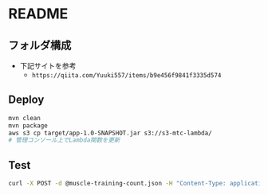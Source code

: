 # README

## フォルダ構成

- 下記サイトを参考
  - `https://qiita.com/Yuuki557/items/b9e456f9841f3335d574`

## Deploy

```sh
mvn clean
mvn package
aws s3 cp target/app-1.0-SNAPSHOT.jar s3://s3-mtc-lambda/
# 管理コンソール上でLambda関数を更新
```

## Test

```sh
curl -X POST -d @muscle-training-count.json -H "Content-Type: application/json" https://mtc.haba.link/api/result
```
